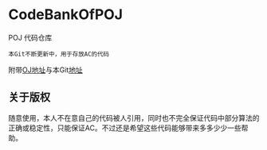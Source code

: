 CodeBankOfPOJ
=================
POJ 代码仓库

	本Git不断更新中，用于存放AC的代码
    
附带[OJ地址](http://poj.org/)与本Git[地址](https://github.com/polossk/CodeBankOfPOJ)<br />

关于版权
-----------------
随意使用，本人不在意自己的代码被人引用，同时也不完全保证代码中部分算法的正确或稳定性，只能保证AC。不过还是希望这些代码能够带来多多少少一些帮助。<br />
